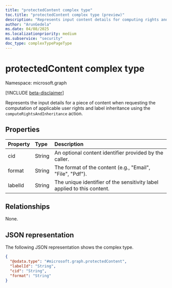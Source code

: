 ```yaml
---
title: "protectedContent complex type"
toc.title: "protectedContent complex type (preview)"
description: "Represents input content details for computing rights and inheritance, including label ID and format."
author: "ArunGedela"
ms.date: 04/08/2025
ms.localizationpriority: medium
ms.subservice: "security"
doc_type: complexTypePageType
---
```


# protectedContent complex type

Namespace: microsoft.graph

[!INCLUDE [beta-disclaimer](../../includes/beta-disclaimer.md)]

Represents the input details for a piece of content when requesting the computation of applicable user rights and label inheritance using the `computeRightsAndInheritance` action.

## Properties

| Property | Type   | Description                                                     |
| :------- | :----- | :-------------------------------------------------------------- |
| cid      | String | An optional content identifier provided by the caller.          |
| format   | String | The format of the content (e.g., "Email", "File", "Pdf").     |
| labelId  | String | The unique identifier of the sensitivity label applied to this content. |

## Relationships

None.

## JSON representation

The following JSON representation shows the complex type.
<!-- {
  "blockType": "resource",
  "@odata.type": "microsoft.graph.protectedContent",
  "openType": false
}-->
``` json
{
  "@odata.type": "#microsoft.graph.protectedContent",
  "labelId": "String",
  "cid": "String",
  "format": "String"
}
```
